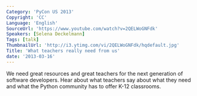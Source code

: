 ```yaml
---
Category: 'PyCon US 2013'
Copyright: 'CC'
Language: 'English'
SourceUrl: 'https://www.youtube.com/watch?v=2QELWoGNFdk'
Speakers: [Selena Deckelmann]
Tags: [talk]
ThumbnailUrl: 'http://i3.ytimg.com/vi/2QELWoGNFdk/hqdefault.jpg'
Title: 'What teachers really need from us'
date: '2013-03-16'
---
```

We need great resources and great teachers for the next generation of software developers. Hear about what teachers say about what they need and what the Python community has to offer K-12 classrooms.

